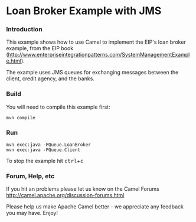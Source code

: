 # Loan Broker Example with JMS

### Introduction
This example shows how to use Camel to implement the EIP's loan broker example,
from the EIP book (http://www.enterpriseintegrationpatterns.com/SystemManagementExample.html).

The example uses JMS queues for exchanging messages between
the client, credit agency, and the banks.

### Build

You will need to compile this example first:

	mvn compile

### Run

	mvn exec:java -PQueue.LoanBroker
	mvn exec:java -PQueue.Client

To stop the example hit <kbd>ctrl</kbd>+<kbd>c</kbd>


### Forum, Help, etc

If you hit an problems please let us know on the Camel Forums
	<http://camel.apache.org/discussion-forums.html>

Please help us make Apache Camel better - we appreciate any feedback you may
have.  Enjoy!
